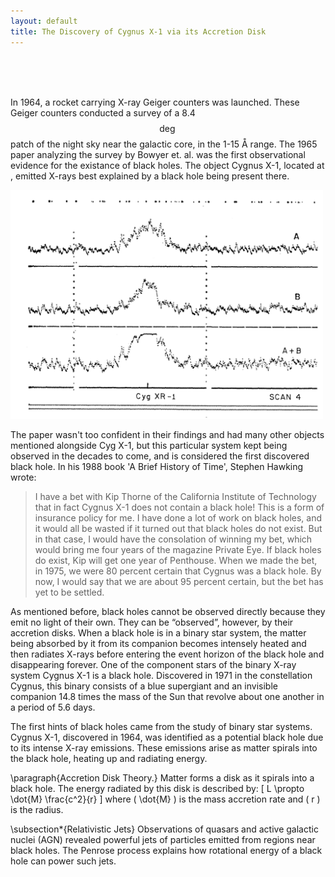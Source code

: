 ```yaml
---
layout: default
title: The Discovery of Cygnus X-1 via its Accretion Disk
---
```


<br>

<br>

<br>

In 1964, a rocket carrying X-ray Geiger counters was launched. These Geiger counters conducted a survey of a 8.4$$\deg$$ patch of the night sky near the galactic core, in the 1-15 Å range. The 1965 paper analyzing the survey by Bowyer et. al. was the first observational evidence for the existance of black holes. The object Cygnus X-1, located at , emitted X-rays best explained by a black hole being present there. 

<img src="/assets/css/cyg_x1.png" alt="Cygnus X-1 X-ray Graph" width="500"/>

The paper wasn't too confident in their findings and had many other objects mentioned alongside Cyg X-1, but this particular system kept being observed in the decades to come, and is considered the first discovered black hole. In his 1988 book 'A Brief History of Time', Stephen Hawking wrote:

>I have a bet with Kip Thorne of the California Institute of Technology that in fact Cygnus X-1 does not contain a black hole! This is a form of insurance policy for me. I have done a lot of work on black holes, and it would all be wasted if it turned out that black holes do not exist. But in that case, I would have the consolation of winning my bet, which would bring me four years of the magazine Private Eye. If black holes do exist, Kip will get one year of Penthouse. When we made the bet, in 1975, we were 80 percent certain that Cygnus was a black hole. By now, I would say that we are about 95 percent certain, but the bet has yet to be settled.

As mentioned before, black holes cannot be observed directly because they emit no light of their own. They can be “observed”, however, by their accretion disks. When a black hole is in a binary star system, the matter being absorbed by it from its companion becomes intensely heated and then radiates X-rays before entering the event horizon of the black hole and disappearing forever. One of the component stars of the binary X-ray system Cygnus X-1 is a black hole. Discovered in 1971 in the constellation Cygnus, this binary consists of a blue supergiant and an invisible companion 14.8 times the mass of the Sun that revolve about one another in a period of 5.6 days.

The first hints of black holes came from the study of binary star systems. Cygnus X-1, discovered in 1964, was identified as a potential black hole due to its intense X-ray emissions. These emissions arise as matter spirals into the black hole, heating up and radiating energy.

\paragraph{Accretion Disk Theory.}
Matter forms a disk as it spirals into a black hole. The energy radiated by this disk is described by:
\[
L \propto \dot{M} \frac{c^2}{r}
\]
where \( \dot{M} \) is the mass accretion rate and \( r \) is the radius.

\subsection*{Relativistic Jets}
Observations of quasars and active galactic nuclei (AGN) revealed powerful jets of particles emitted from regions near black holes. The Penrose process explains how rotational energy of a black hole can power such jets.
